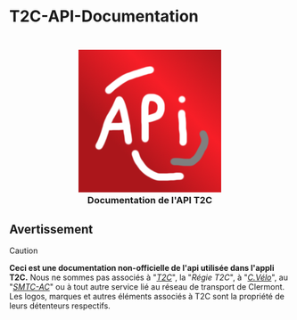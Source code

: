 # T2C-API-Documentation

<h3 align="center">
  <br>
  <img src="https://github.com/dumb-software/T2C-API-Documentation/blob/main/.github/assets/placeholder.png?raw=true" alt="Placeholder API logo"/>
  <br>
  <b>Documentation de l'API T2C</b>
  <br>
</h3>

## Avertissement
>[!CAUTION]
> **Ceci est une documentation non-officielle de l'api utilisée dans l'appli T2C.**
> Nous ne sommes pas associés à "*[T2C](https://www.t2c.fr/)*", la "*Régie T2C*", à "*[C.Vélo](https://www.c-velo.fr/)*", au "*[SMTC-AC](https://www.smtc-clermont-agglo.fr/)*" ou à tout autre service lié au réseau de transport de Clermont.
> Les logos, marques et autres éléments associés à T2C sont la propriété de leurs détenteurs respectifs.
